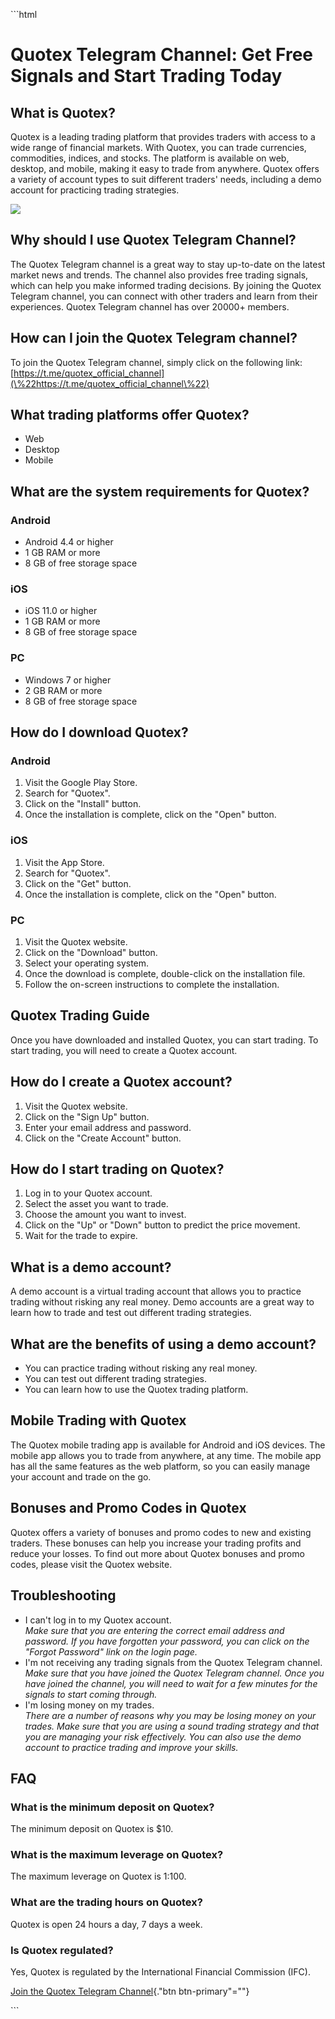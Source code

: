 \`\`\`html

# Quotex Telegram Channel: Get Free Signals and Start Trading Today

## What is Quotex?

Quotex is a leading trading platform that provides traders with access
to a wide range of financial markets. With Quotex, you can trade
currencies, commodities, indices, and stocks. The platform is available
on web, desktop, and mobile, making it easy to trade from anywhere.
Quotex offers a variety of account types to suit different traders\'
needs, including a demo account for practicing trading strategies.

[![](https://static.quotex.io/files/8_en/300_250.jpg)](https://traff.sbs/brokerqxsignupf)

## Why should I use Quotex Telegram Channel?

The Quotex Telegram channel is a great way to stay up-to-date on the
latest market news and trends. The channel also provides free trading
signals, which can help you make informed trading decisions. By joining
the Quotex Telegram channel, you can connect with other traders and
learn from their experiences. Quotex Telegram channel has over 20000+
members.

## How can I join the Quotex Telegram channel?

To join the Quotex Telegram channel, simply click on the following
link:\
[https://t.me/quotex_official_channel](\%22https://t.me/quotex_official_channel\%22)

## What trading platforms offer Quotex?

-   Web
-   Desktop
-   Mobile

## What are the system requirements for Quotex?

### Android

-   Android 4.4 or higher
-   1 GB RAM or more
-   8 GB of free storage space

### iOS

-   iOS 11.0 or higher
-   1 GB RAM or more
-   8 GB of free storage space

### PC

-   Windows 7 or higher
-   2 GB RAM or more
-   8 GB of free storage space

## How do I download Quotex?

### Android

1.  Visit the Google Play Store.
2.  Search for "Quotex".
3.  Click on the "Install" button.
4.  Once the installation is complete, click on the "Open" button.

### iOS

1.  Visit the App Store.
2.  Search for "Quotex".
3.  Click on the "Get" button.
4.  Once the installation is complete, click on the "Open" button.

### PC

1.  Visit the Quotex website.
2.  Click on the "Download" button.
3.  Select your operating system.
4.  Once the download is complete, double-click on the installation
    file.
5.  Follow the on-screen instructions to complete the installation.

## Quotex Trading Guide

Once you have downloaded and installed Quotex, you can start trading. To
start trading, you will need to create a Quotex account.

## How do I create a Quotex account?

1.  Visit the Quotex website.
2.  Click on the "Sign Up" button.
3.  Enter your email address and password.
4.  Click on the "Create Account" button.

## How do I start trading on Quotex?

1.  Log in to your Quotex account.
2.  Select the asset you want to trade.
3.  Choose the amount you want to invest.
4.  Click on the "Up" or "Down" button to predict the price
    movement.
5.  Wait for the trade to expire.

## What is a demo account?

A demo account is a virtual trading account that allows you to practice
trading without risking any real money. Demo accounts are a great way to
learn how to trade and test out different trading strategies.

## What are the benefits of using a demo account?

-   You can practice trading without risking any real money.
-   You can test out different trading strategies.
-   You can learn how to use the Quotex trading platform.

## Mobile Trading with Quotex

The Quotex mobile trading app is available for Android and iOS devices.
The mobile app allows you to trade from anywhere, at any time. The
mobile app has all the same features as the web platform, so you can
easily manage your account and trade on the go.

## Bonuses and Promo Codes in Quotex

Quotex offers a variety of bonuses and promo codes to new and existing
traders. These bonuses can help you increase your trading profits and
reduce your losses. To find out more about Quotex bonuses and promo
codes, please visit the Quotex website.

## Troubleshooting

-   I can\'t log in to my Quotex account.\
    *Make sure that you are entering the correct email address and
    password. If you have forgotten your password, you can click on the
    "Forgot Password" link on the login page.*
-   I\'m not receiving any trading signals from the Quotex Telegram
    channel.\
    *Make sure that you have joined the Quotex Telegram channel. Once
    you have joined the channel, you will need to wait for a few minutes
    for the signals to start coming through.*
-   I\'m losing money on my trades.\
    *There are a number of reasons why you may be losing money on your
    trades. Make sure that you are using a sound trading strategy and
    that you are managing your risk effectively. You can also use the
    demo account to practice trading and improve your skills.*

## FAQ

### What is the minimum deposit on Quotex?

The minimum deposit on Quotex is \$10.

### What is the maximum leverage on Quotex?

The maximum leverage on Quotex is 1:100.

### What are the trading hours on Quotex?

Quotex is open 24 hours a day, 7 days a week.

### Is Quotex regulated?

Yes, Quotex is regulated by the International Financial Commission
(IFC).

[Join the Quotex Telegram
Channel](\%22https://traff.sbs/brokerqxsignup\%22){."btn
btn-primary"=""}

\`\`\`

